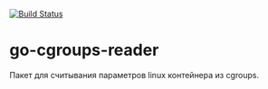 [![Build Status](https://cloud.drone.io/api/badges/EmptyShadow/go-cgroups-reader/status.svg)](https://cloud.drone.io/EmptyShadow/go-cgroups-reader)

# go-cgroups-reader

Пакет для считывания параметров linux контейнера из cgroups.
